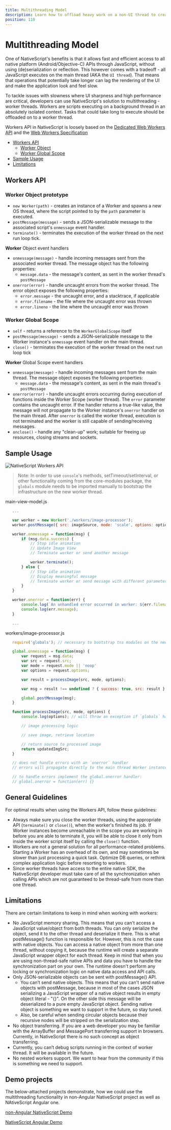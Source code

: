 ```yaml
---
title: Multithreading Model
description: Learn how to offload heavy work on a non-UI thread to create a responsive UI without slowing down rendering.
position: 110
---
```


# Multithreading Model

One of NativeScript's benefits is that it allows fast and efficient access to all native platform (Android/Objective-C) APIs through JavaScript, without using (de)serialization or reflection. This however comes with a tradeoff - all JavaScript executes on the main thread (AKA the `UI thread`). That means that operations that potentially take longer can lag the rendering of the UI and make the application look and feel slow.

To tackle issues with slowness where UI sharpness and high performance are critical, developers can use NativeScript's solution to multithreading - worker threads. Workers are scripts executing on a background thread in an absolutely isolated context. Tasks that could take long to execute should be offloaded on to a worker thread. 

Workers API in NativeScript is loosely based on the [Dedicated Web Workers API](https://developer.mozilla.org/en-US/docs/Web/API/Web_Workers_API/Using_web_workers) and the [Web Workers Specification](https://www.w3.org/TR/workers/)

* [Workers API](#workers-api)
    * [Worker Object](#worker-object-prototype)
    * [Worker Global Scope](#worker-global-scope)
* [Sample Usage](#sample-usage)
* [Limitations](#limitations)

## Workers API

### Worker Object prototype
 - `new Worker(path)` - creates an instance of a Worker and spawns a new OS thread, where the script pointed to by the `path` parameter is executed.
 - `postMessage(message)` - sends a JSON-serializable message to the associated script's `onmessage` event handler.
 - `terminate()` - terminates the execution of the worker thread on the next run loop tick.

**Worker** Object event handlers
 - `onmessage(message)` - handle incoming messages sent from the associated worker thread. The message object has the following properties:
    - `message.data` - the message's content, as sent in the worker thread's `postMessage`
 - `onerror(error)` - handle uncaught errors from the worker thread. The error object exposes the following properties:
    - `error.message` - the uncaught error, and a stacktrace, if applicable
    - `error.filename` - the file where the uncaught error was thrown
    - `error.lineno` - the line where the uncaught error was thrown
 
### Worker Global Scope
 - `self` - returns a reference to the `WorkerGlobalScope` itself
 - `postMessage(message)` - sends a JSON-serializable message to the Worker instance's `onmessage` event handler on the main thread.
 - `close()` - terminates the execution of the worker thread on the next run loop tick

**Worker** Global Scope event handlers
 - `onmessage(message)` - handle incoming messages sent from the main thread. The message object exposes the following properties:
    - `message.data` - the message's content, as sent in the main thread's `postMessage`
 - `onerror(error)` - handle uncaught errors occurring during execution of functions inside the Worker Scope (worker thread). The `error` parameter contains the uncaught error. If the handler returns a true-like value, the message will not propagate to the Worker instance's `onerror` handler on the main thread. After `onerror` is called the worker thread, execution is not terminated and the worker is still capable of sending/receiving messages.
 - `onclose()` - handle any "clean-up" work; suitable for freeing up resources, closing streams and sockets.

## Sample Usage

![NativeScript Workers API](../img/multithreading/Workers.png)

> Note: In order to use `console`'s methods, setTimeout/setInterval, or other functionality coming from the core-modules package, the `globals` module needs to be imported manually to bootstrap the infrastructure on the new worker thread.

 main-view-model.js
 ```JavaScript
    ...

    var worker = new Worker('./workers/image-processor');
    worker.postMessage({ src: imageSource, mode: 'scale', options: options });

    worker.onmessage = function(msg) {
        if (msg.data.success) {
            // Stop idle animation
            // Update Image View
            // Terminate worker or send another message

            worker.terminate();
        } else {
            // Stop idle animation
            // Display meaningful message
            // Terminate worker or send message with different parameters
        }
    }

    worker.onerror = function(err) {
        console.log(`An unhandled error occurred in worker: ${err.filename}, line: ${err.lineno} :`);
        console.log(err.message);
    }

    ...
 ```

 workers/image-processor.js
 ```JavaScript
    require('globals'); // necessary to bootstrap tns modules on the new thread

    global.onmessage = function(msg) {
        var request = msg.data;
        var src = request.src;
        var mode = request.mode || 'noop'
        var options = request.options;

        var result = processImage(src, mode, options);

        var msg = result !== undefined ? { success: true, src: result } : { }

        global.postMessage(msg);
    }

    function processImage(src, mode, options) {
        console.log(options); // will throw an exception if `globals` hasn't been imported before this call

        // image processing logic

        // save image, retrieve location

        // return source to processed image
        return updatedImgSrc;
    }

    // does not handle errors with an `onerror` handler
    // errors will propagate directly to the main thread Worker instance

    // to handle errors implement the global.onerror handler:
    // global.onerror = function(err) {}
 ```


## General Guidelines

 For optimal results when using the Workers API, follow these guidelines:
  - Always make sure you close the worker threads, using the appropriate API (`terminate()` or `close()`), when the worker's finished its job. If Worker instances become unreachable in the scope you are working in before you are able to terminate it, you will be able to close it only from inside the worker script itself by calling the `close()` function.
  - Workers are not a general solution for all performance-related problems. Starting a Worker has an overhead of its own, and may sometimes be slower than just processing a quick task. Optimize DB queries, or rethink complex application logic before resorting to workers.
  - Since worker threads have access to the entire native SDK, the NativeScript developer must take care of all the synchronization when calling APIs which are not guaranteed to be thread-safe from more than one thread.

## Limitations

There are certain limitations to keep in mind when working with workers:
 - No JavaScript memory sharing. This means that you can't access a JavaScript value/object from both threads. You can only serialize the object, send it to the other thread and deserialize it there. This is what postMessage() function is responsible for. However, this is not the case with native objects. You can access a native object from more than one thread, without copying it, because the runtime will create a separate JavaScript wrapper object for each thread. Keep in mind that when you are using non-thread-safe native APIs and data you have to handle the synchronization part on your own. The runtime doesn't perform any locking or synchronization logic on native data access and API calls.
 - Only JSON-serializable objects can be sent with postMessage() API. 
   * You can’t send native objects. This means that you can't send native objects with postMessage, because in most of the cases JSON serializing a JavaScript wrapper of a native object results in empty object literal - "{}". On the other side this message will be deserialized to a pure empty JavaScript object. Sending native object is something we want to support in the future, so stay tuned. 
   * Also, be careful when sending circular objects because their recursive nodes will be stripped on the serialization step. 
 - No object transferring. If you are a web developer you may be familiar with the ArrayBuffer and MessagePort transferring support in browsers. Currently, in NativeScript there is no such concept as object transferring.
 - Currently, you can’t debug scripts running in the context of worker thread. It will be available in the future.
 - No nested workers support. We want to hear from the community if this is something we need to support.

## Demo projects

The below-attached projects demonstrate, how we could use the multithreading functionality in non-Angular NativeScript project as well as NAtiveScript Angular one.

[non-Angular NativeScript Demo](https://github.com/NativeScript/demo-workers)

[NativeScript Angular Demo](https://github.com/NativeScript/worker-loader)